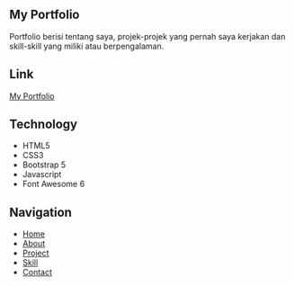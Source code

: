 ## My Portfolio
Portfolio berisi tentang saya, projek-projek yang pernah saya kerjakan dan skill-skill yang miliki atau berpengalaman.

## Link
[My Portfolio](https://putragstn.github.io/)

## Technology
* HTML5
* CSS3
* Bootstrap 5
* Javascript
* Font Awesome 6

## Navigation
* [Home](https://putragstn.github.io/#home)
* [About](https://putragstn.github.io/#about)
* [Project](https://putragstn.github.io/#my-projects)
* [Skill](https://putragstn.github.io/#my-skill)
* [Contact](https://putragstn.github.io/#contact)
